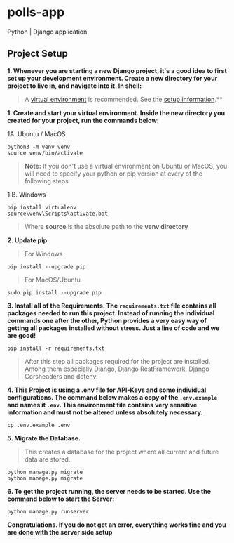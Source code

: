 # polls-app
Python | Django application

## Project Setup
**1. Whenever you are starting a new Django project, it's a good idea to first set up your development environment. Create a new directory for your project to live in, and navigate into it. In shell:**

> A [virtual environment](https://docs.python.org/3/tutorial/venv.html) is recommended. See the [setup information](https://packaging.python.org/guides/installing-using-pip-and-virtual-environments/).**
 
 
**1. Create and start your virtual environment. Inside the new directory you created for your project, run the commands below:**
 
1A. Ubuntu / MacOS
```
python3 -m venv venv
source venv/bin/activate
```
 >**Note:** If you don't use a virtual environment on Ubuntu or MacOS, you will need to specify your python or pip version at every of the following steps
 
1.B. Windows
```
pip install virtualenv
source\venv\Scripts\activate.bat
```

>Where **source** is the absolute path to the **venv directory**

**2. Update pip**
>For Windows

```
pip install --upgrade pip
```

>For MacOS/Ubuntu

```
sudo pip install --upgrade pip
```

 
**3. Install all of the Requirements. The `requirements.txt` file contains all packages needed to run this project. Instead of running the individual commands one after the other, Python provides a very easy way of getting all packages installed without stress. Just a line of code and we are good!**

```
pip install -r requirements.txt
```
 >After this step all packages required for the project are installed. Among them especially Django, Django RestFramework, Django Corsheaders and dotenv.
 
 
**4. This Project is using a .env file for API-Keys and some individual configurations. The command below makes a copy of the `.env.example` and names it `.env`. This environment file contains very sensitive information and must not be altered unless absolutely necessary.**

```
cp .env.example .env
```

**5. Migrate the Database.** 

>This creates a database for the project where all current and future data are stored.

```
python manage.py migrate
python manage.py migrate
```

**6. To get the project running, the server needs to be started. Use the command below to start the Server:**

```
python manage.py runserver
```

**Congratulations. If you do not get an error, everything works fine and you are done with the server side setup**